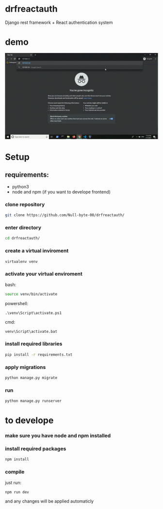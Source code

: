 # drfreactauth
Django rest framework + React authentication system<br>

# demo
![demo](https://github.com/Null-byte-00/images/blob/master/editeddrfreact.gif?raw=true)

# Setup
## requirements:
<ul>
  <li>python3</li>
  <li>node and npm (if you want to develope frontend)</li>
</ul>

### clone repository<br>
```bash
git clone https://github.com/Null-byte-00/drfreactauth/
```
### enter directory
```bash
cd drfreactauth/
```
### create a virtual inviroment <br>
```bash
virtualenv venv
```
### activate your virtual enviroment
bash:<br>
```bash
source venv/bin/activate
```
powershell:<br>
 ```
 .\venv\Script\activate.ps1
 ```
 cmd:<br>
 ```cmd
 venv\Script\activate.bat
 ```
 ### install required libraries
 ```bash
 pip install -r requirements.txt
 ```
 ### apply migrations
 ```bash
 python manage.py migrate
 ```
 ### run 
 ```bash
 python manage.py runserver
 ```
 
 # to develope
 ### make sure you have node and npm installed
 ### install required packages
 ```bash
 npm install
 ```
 ### compile 
 
 just run: <br>
 ```
 npm run dev
 ```
 and any changes will be applied automaticly
